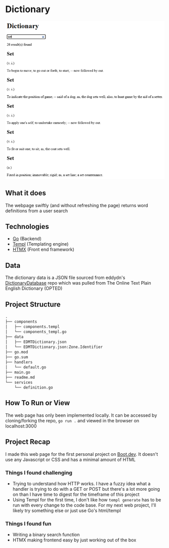 # Dictionary

![dictionary](https://github.com/spmccann/dictionary/blob/main/screenshots/Screenshot2.png)

## What it does 
The webpage swiftly (and without refreshing the page) returns word definitions from a user search

## Technologies

- [Go](https://go.dev/) (Backend)
- [Templ](https://templ.guide/) (Templating engine)
- [HTMX](https://htmx.org/) (Front end framework)

## Data

The dictionary data is a JSON file sourced from eddydn's [DictionaryDatabase](https://github.com/eddydn/DictionaryDatabase) repo which was pulled from The Online Text Plain English Dictionary (OPTED)

## Project Structure
```
.
├── components
│   ├── components.templ
│   └── components_templ.go
├── data
│   ├── EDMTDictionary.json
│   └── EDMTDictionary.json:Zone.Identifier
├── go.mod
├── go.sum
├── handlers
│   └── default.go
├── main.go
├── readme.md
└── services
    └── definition.go
```
## How To Run or View

The web page has only been implemented locally. It can be accessed by cloning/forking the repo, `go run .` and viewed in the browser on localhost:3000 

## Project Recap
I made this web page for the first personal project on [Boot.dev](http://boot.dev). It doesn't use any Javascript or CSS and has a minimal amount of HTML

### Things I found challenging

- Trying to understand how HTTP works. I have a fuzzy idea what a handler is trying to do with a GET or POST but there's a lot more going on than I have time to digest for the timeframe of this project
- Using Templ for the first time, I don't like how `templ generate` has to be run with every change to the code base. For my next web project, I'll likely try something else or just use Go's html/templ

### Things I found fun

- Writing a binary search function
- HTMX making frontend easy by just working out of the box
